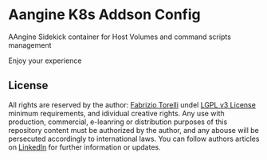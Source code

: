 # Aangine K8s Addson Config

AAngine Sidekick container for Host Volumes and command scripts management



Enjoy your experience


## License

All rights are reserved by the author: [Fabrizio Torelli](mailto:hellgate75@gmail.com) undel [LGPL v3 License](/LICENSE) minimum requirements, and idividual creative rights. Any use with production, commercial, e-leanring or distribution purposes of this repository content must be authorized by the author, and any abouse will be persecuted accordingly to international laws. You can follow authors articles on [LinkedIn](https://www.linkedin.com/in/fabriziotorelli) for further information or updates.
